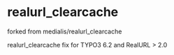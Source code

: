 realurl_clearcache
==================

forked from medialis/realurl_clearcache

realurl_clearcache fix for TYPO3 6.2 and RealURL > 2.0
